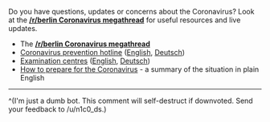 Do you have questions, updates or concerns about the Coronavirus? Look at the **[/r/berlin Coronavirus megathread](https://www.reddit.com/r/berlin/comments/fhdgku/should_we_keep_all_coronavirus_posts_in_the/)** for useful resources and live updates.

* The **[/r/berlin Coronavirus megathread](https://www.reddit.com/r/berlin/comments/fgk8ez/berlins_coronavirus_megathread_live_updates/)**
* [Coronavirus prevention hotline](https://www.berlin.de/sen/gesundheit/themen/gesundheitsschutz-und-umwelt/infektionsschutz/coronavirus/coronavirus-prevention-in-berlin-903922.en.php) ([English](https://www.berlin.de/sen/gesundheit/themen/gesundheitsschutz-und-umwelt/infektionsschutz/coronavirus/coronavirus-prevention-in-berlin-903922.en.php), [Deutsch](https://www.berlin.de/sen/gesundheit/themen/gesundheitsschutz-und-umwelt/infektionsschutz/coronavirus/))
* [Examination centres](https://www.berlin.de/en/news/coronavirus/6100254-6098215-coronavirus-examination-centres-in-berli.en.html) ([English](https://www.berlin.de/en/news/coronavirus/6100254-6098215-coronavirus-examination-centres-in-berli.en.html), [Deutsch](https://www.berlin.de/special/gesundheit-und-beauty/gesundheit/6100254-210-coronavirus-untersuchungsstellen-in-berl.html))
* [How to prepare for the Coronavirus](https://allaboutberlin.com/guides/coronavirus) - a summary of the situation in plain English
----

^(I'm just a dumb bot. This comment will self-destruct if downvoted. Send your feedback to /u/n1c0_ds.)
